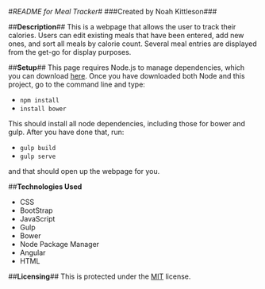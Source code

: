 #_README for Meal Tracker_#
###Created by Noah Kittleson###

##**Description**##
This is a webpage that allows the user to track their calories.  Users can edit existing meals that have been entered, add new ones, and sort all meals by calorie count.  Several meal entries are displayed from the get-go for display purposes.

##**Setup**##
This page requires Node.js to manage dependencies, which you can download [here](https://nodejs.org/en/download/). Once you have downloaded both Node and this project, go to the command line and type:

* `npm install`
* `install bower`

This should install all node dependencies, including those for bower and gulp.  After you have done that, run:

* `gulp build`
* `gulp serve`

and that should open up the webpage for you.

##**Technologies Used**
* CSS
* BootStrap
* JavaScript
* Gulp
* Bower
* Node Package Manager
* Angular
* HTML

##**Licensing**##
This is protected under the [MIT](https://en.wikipedia.org/wiki/MIT_License) license.
